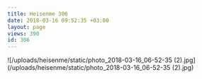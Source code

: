 ```yaml
---
title: Heisenme 306
date: 2018-03-16 09:52:35 +03:00
layout: page
views: 390
id: 306
---
```


![/uploads/heisenme/static/photo_2018-03-16_06-52-35 (2).jpg](/uploads/heisenme/static/photo_2018-03-16_06-52-35 (2).jpg)
